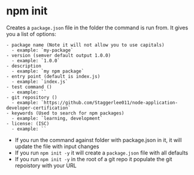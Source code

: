 # npm init

Creates a `package.json` file in the folder the command is run from. It gives you a list of options:

``` node
- package name (Note it will not allow you to use capitals)
  - example: `my-package`
- version (semver default output 1.0.0)
  - example: `1.0.0`
- description 
  - example: `my npm package`
- entry point (default is index.js)
  - example: `index.js`
- test command ()
  - example: ``
- git repository ()
  - example: `https://github.com/Staggerlee011/node-application-developer-certification`
- keywords (Used to search for npm packages)
  - example: `learning, development`
- license: (ISC)
  - example: ``
```

- If you run the command against folder with package.json in it, it will update the file with input changes
- If you run `npm init -y` it will create a `package.json` file with all defaults
- If you run `npm init -y` in the root of a git repo it populate the git repoistory with your URL
